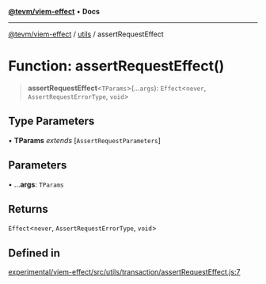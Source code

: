 [**@tevm/viem-effect**](../../README.md) • **Docs**

***

[@tevm/viem-effect](../../modules.md) / [utils](../README.md) / assertRequestEffect

# Function: assertRequestEffect()

> **assertRequestEffect**\<`TParams`\>(...`args`): `Effect`\<`never`, `AssertRequestErrorType`, `void`\>

## Type Parameters

• **TParams** *extends* [`AssertRequestParameters`]

## Parameters

• ...**args**: `TParams`

## Returns

`Effect`\<`never`, `AssertRequestErrorType`, `void`\>

## Defined in

[experimental/viem-effect/src/utils/transaction/assertRequestEffect.js:7](https://github.com/evmts/tevm-monorepo/blob/main/experimental/viem-effect/src/utils/transaction/assertRequestEffect.js#L7)
